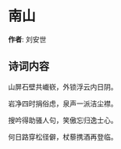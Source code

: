 # 南山

**作者**: 刘安世

## 诗词内容

山屏石壁共巇嵚，外锁浮云内日阴。

岩净四时捐俗虑，泉声一派洁尘襟。

搜吟得助骚人句，笑傲忘归逸士心。

何日路穿松径僻，杖藜携酒再登临。

